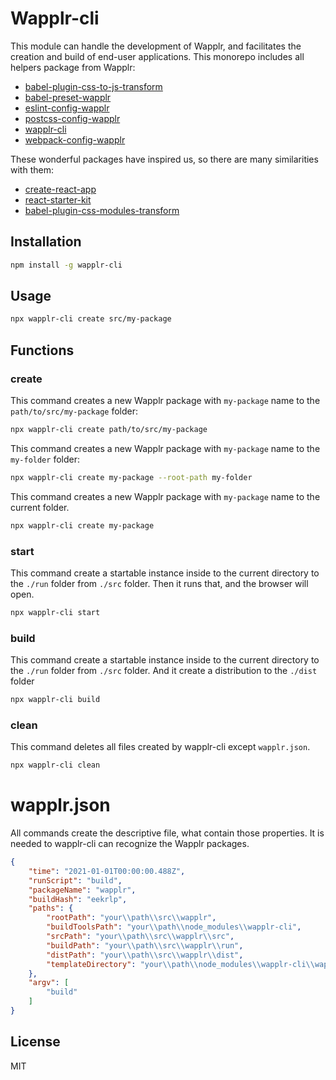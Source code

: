 # Wapplr-cli

This module can handle the development of Wapplr, and facilitates the creation and build of end-user applications. 
This monorepo includes all helpers package from Wapplr:

- [babel-plugin-css-to-js-transform](https://github.com/wapplr/wapplr-cli/tree/master/packages/babel-plugin-css-to-js-transform)
- [babel-preset-wapplr](https://github.com/wapplr/wapplr-cli/tree/master/packages/babel-preset-wapplr)
- [eslint-config-wapplr](https://github.com/wapplr/wapplr-cli/tree/master/packages/eslint-config-wapplr)
- [postcss-config-wapplr](https://github.com/wapplr/wapplr-cli/tree/master/packages/postcss-config-wapplr)
- [wapplr-cli](https://github.com/wapplr/wapplr-cli/tree/master/packages/wapplr-cli)  
- [webpack-config-wapplr](https://github.com/wapplr/wapplr-cli/tree/master/packages/webpack-config-wapplr)

These wonderful packages have inspired us, so there are many similarities with them:

- [create-react-app](https://github.com/facebook/create-react-app)
- [react-starter-kit](https://github.com/kriasoft/react-starter-kit)
- [babel-plugin-css-modules-transform](https://github.com/michalkvasnicak/babel-plugin-css-modules-transform)

## Installation

```sh
npm install -g wapplr-cli
```

## Usage

```sh
npx wapplr-cli create src/my-package
```

## Functions

### create

This command creates a new Wapplr package with `my-package` name to the `path/to/src/my-package` folder:

```sh
npx wapplr-cli create path/to/src/my-package
```

This command creates a new Wapplr package with `my-package` name to the `my-folder` folder:

```sh
npx wapplr-cli create my-package --root-path my-folder
```

This command creates a new Wapplr package with `my-package` name to the current folder.

```sh
npx wapplr-cli create my-package
```

### start

This command create a startable instance inside to the current directory to the `./run` folder from `./src` folder. 
Then it runs that, and the browser will open.

```sh
npx wapplr-cli start
```
### build

This command create a startable instance inside to the current directory to the `./run` folder from `./src` folder.
And it create a distribution to the `./dist` folder

```sh
npx wapplr-cli build
```

### clean

This command deletes all files created by wapplr-cli except `wapplr.json`.

```sh
npx wapplr-cli clean
```

# wapplr.json

All commands create the descriptive file, what contain those properties. It is needed to wapplr-cli can recognize the Wapplr packages.
```json
{
    "time": "2021-01-01T00:00:00.488Z",
    "runScript": "build",
    "packageName": "wapplr",
    "buildHash": "eekrlp",
    "paths": {
        "rootPath": "your\\path\\src\\wapplr",
        "buildToolsPath": "your\\path\\node_modules\\wapplr-cli",
        "srcPath": "your\\path\\src\\wapplr\\src",
        "buildPath": "your\\path\\src\\wapplr\\run",
        "distPath": "your\\path\\src\\wapplr\\dist",
        "templateDirectory": "your\\path\\node_modules\\wapplr-cli\\wapplr-template"
    },
    "argv": [
        "build"
    ]
}
```

## License

MIT
